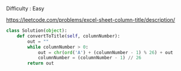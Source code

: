 Difficulty : Easy 

https://leetcode.com/problems/excel-sheet-column-title/description/ 

```python
class Solution(object):
    def convertToTitle(self, columnNumber):
        out = ""
        while columnNumber > 0:
            out = chr(ord('A') + (columnNumber - 1) % 26) + out
            columnNumber = (columnNumber - 1) // 26
        return out
```
